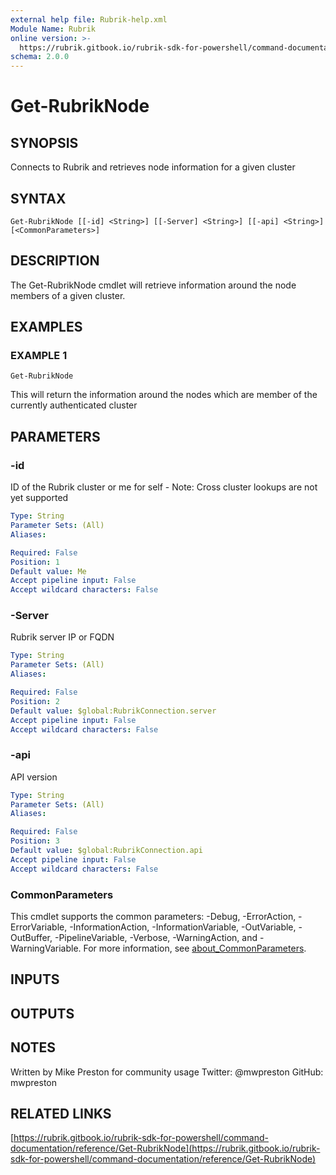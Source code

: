 ```yaml
---
external help file: Rubrik-help.xml
Module Name: Rubrik
online version: >-
  https://rubrik.gitbook.io/rubrik-sdk-for-powershell/command-documentation/reference/Get-RubrikNode
schema: 2.0.0
---
```


# Get-RubrikNode

## SYNOPSIS

Connects to Rubrik and retrieves node information for a given cluster

## SYNTAX

```text
Get-RubrikNode [[-id] <String>] [[-Server] <String>] [[-api] <String>] [<CommonParameters>]
```

## DESCRIPTION

The Get-RubrikNode cmdlet will retrieve information around the node members of a given cluster.

## EXAMPLES

### EXAMPLE 1

```text
Get-RubrikNode
```

This will return the information around the nodes which are member of the currently authenticated cluster

## PARAMETERS

### -id

ID of the Rubrik cluster or me for self - Note: Cross cluster lookups are not yet supported

```yaml
Type: String
Parameter Sets: (All)
Aliases:

Required: False
Position: 1
Default value: Me
Accept pipeline input: False
Accept wildcard characters: False
```

### -Server

Rubrik server IP or FQDN

```yaml
Type: String
Parameter Sets: (All)
Aliases:

Required: False
Position: 2
Default value: $global:RubrikConnection.server
Accept pipeline input: False
Accept wildcard characters: False
```

### -api

API version

```yaml
Type: String
Parameter Sets: (All)
Aliases:

Required: False
Position: 3
Default value: $global:RubrikConnection.api
Accept pipeline input: False
Accept wildcard characters: False
```

### CommonParameters

This cmdlet supports the common parameters: -Debug, -ErrorAction, -ErrorVariable, -InformationAction, -InformationVariable, -OutVariable, -OutBuffer, -PipelineVariable, -Verbose, -WarningAction, and -WarningVariable. For more information, see [about\_CommonParameters](http://go.microsoft.com/fwlink/?LinkID=113216).

## INPUTS

## OUTPUTS

## NOTES

Written by Mike Preston for community usage Twitter: @mwpreston GitHub: mwpreston

## RELATED LINKS

[https://rubrik.gitbook.io/rubrik-sdk-for-powershell/command-documentation/reference/Get-RubrikNode](https://rubrik.gitbook.io/rubrik-sdk-for-powershell/command-documentation/reference/Get-RubrikNode)

